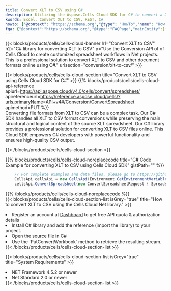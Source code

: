```yaml
---
title: Convert XLT to CSV using C# 
description: Utilizing the Aspose.Cells Cloud SDK for C# to convert a XLT format file to a CSV format file. 
kwords: Excel, Convert XLT to CSV, REST, C#
howto: {"@context": "https://schema.org","@type": "HowTo","name": "How to convert XLT to CSV using the Cells Cloud Net library.","description": "How to convert XLT to CSV using the Cells Cloud Net library.","image": {"@type": "ImageObject"},"url": "/net/conversion/xlt-to-csv/","step": [{ "@type": "HowToStep","name": "How to convert XLT to CSV using the Cells Cloud Net library. step 1", "image": {"@type": "ImageObject",},"url": "/net/conversion/xlt-to-csv/","text": "Register an account at <a href='https://dashboard.aspose.cloud/'>Dashboard</a> to get free API quota & authorization details",},{ "@type": "HowToStep","name": "How to convert XLT to CSV using the Cells Cloud Net library. step 1", "image": {"@type": "ImageObject",},"url": "/net/conversion/xlt-to-csv/","text": "Install C# library and add the reference (import the library) to your project.",},{ "@type": "HowToStep","name": "How to convert XLT to CSV using the Cells Cloud Net library. step 1", "image": {"@type": "ImageObject",},"url": "/net/conversion/xlt-to-csv/","text": "Open the source file in C#",},{ "@type": "HowToStep","name": "How to convert XLT to CSV using the Cells Cloud Net library. step 1", "image": {"@type": "ImageObject",},"url": "/net/conversion/xlt-to-csv/","text": "Use the `PutConvertWorkbook` method to retrieve the resulting stream.",}, ],"supply": {"@type": "HowToSupply","name": "document"},"tool": [{"@type": "HowToTool","name": "Visual Studio, Visual Studio Code, Rider "},{"@type": "HowToTool","name": "Aspose Cells"}],"totalTime": "PT6M"}
fqa: {"@context":"https://schema.org","@type":"FAQPage","mainEntity":[{"@type":"Question","name":"Why convert file formats in C# using REST API?","acceptedAnswer":{"@type":"Answer","text":"Documents are encoded in many ways, and some files may be incompatible with the software you use. To open and read such files, just convert them to appropriate file formats.<br/><ol><li>Install .NET SDK and add the reference (import the library) to your project.</li><li>Open the source file in C# using REST API.</li><li>Call the PutConvertWorkbookRequest() method, passing an output filename with required extension.</li><li>Get the result of conversion as a separate file.</li></ol>"}},{"@type":"Question","name":"What file formats can I convert with your C# library?","acceptedAnswer":{"@type":"Answer","text":"We support a variety of file formats for conversion using .NET library, including XLSX, Excel, xls , PDF, CSV, HTML, Markdown, XML, PNG, JPG, TIFF, Json, TXT and many more."}},{"@type":"Question","name":"What is the maximum allowed file size for conversion using this .NET library?","acceptedAnswer":{"@type":"Answer","text":"There are no file size limits for format conversions using .NET library."}}]}
---
```



{{< blocks/products/cells/cells-cloud-banner h1="Convert XLT to CSV" h2="C# library for converting XLT to CSV" p="Use the Conversion API of of Cells Cloud to create customized spreadsheet workflows in Net projects. This is a professional solution to convert XLT to CSV and other document formats online using C#." urlsection="conversion/xlt-to-csv/" >}}

{{< blocks/products/cells/cells-cloud-section  title="Convert XLT to CSV using Cells Cloud SDK for C#" >}}
{{% blocks/products/cells/cells-cloud-api-reference  apiurl=https://api.aspose.cloud/v4.0/cells/convert/spreadsheet/  apireferenceurl=https://reference.aspose.cloud/cells/?urls.primaryName=API+v4#/Conversion/ConvertSpreadsheet  apimethod=PUT %}}
<br/>
Converting file formats from XLT to CSV can be a complex task. Our C# SDK handles all XLT to CSV format conversions while preserving the main structural and logical content of the source XLT spreadsheet. Our C# library provides a professional solution for converting XLT to CSV files online. This Cloud SDK empowers C# developers with powerful functionality and ensures high-quality CSV output.

{{< /blocks/products/cells/cells-cloud-section >}}

{{% blocks/products/cells/cells-cloud-noreplacecode title="C# Code Example for converting XLT to CSV using Cells Cloud SDK" gistPath="" %}}
 
```cs
    // For complete examples and data files, please go to https://github.com/aspose-cells-cloud/aspose-cells-cloud-dotnet/
    CellsApi cellsApi = new CellsApi(Environment.GetEnvironmentVariable("ProductClientId"), Environment.GetEnvironmentVariable("ProductClientSecret"));
    cellsApi.ConvertSpreadsheet(new ConvertSpreadsheetRequest { Spreadsheet = "EmployeeSalesSummary.xlt", format = "csv" }, "EmployeeSalesSummary.csv");
```
 
{{% /blocks/products/cells/cells-cloud-noreplacecode  %}}
<br/>
{{< blocks/products/cells/cells-cloud-section-list isGrey="true"  title="How to convert XLT to CSV using the Cells Cloud Net library." >}}
<li>Register an account at <a href="https://dashboard.aspose.cloud/">Dashboard</a> to get free API quota & authorization details</li>
<li>Install C# library and add the reference (import the library) to your project.</li>
<li>Open the source file in C#</li>
<li>Use the `PutConvertWorkbook` method to retrieve the resulting stream.</li>
{{< /blocks/products/cells/cells-cloud-section-list >}}

{{< blocks/products/cells/cells-cloud-section-list isGrey="true"  title="System Requirements" >}}
<li>NET Framework 4.5.2 or newer</li>
<li>Net Standard 2.0 or newer</li>
{{< /blocks/products/cells/cells-cloud-section-list >}}

